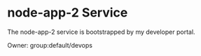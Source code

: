 # node-app-2 Service

The node-app-2 service is bootstrapped by my developer portal.

Owner: group:default/devops
